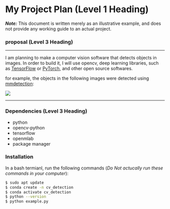 # My Project Plan (Level 1 Heading)
***Note:*** This document is written merely as an illustrative example, and does not provide any working guide to an actual project. 

### proposal (Level 3 Heading) 
----
I am planning to make a computer vision software that detects objects in images.
In order to build it, I will use opencv, deep learning libraries, such as [TensorFlow](https://www.tensorflow.org/?hl=ko)
or [PyTorch](https://pytorch.org/), and other open source softwares.

for example, the objects in the following images were detected using [mmdetection](https://mmdetection.readthedocs.io/en/latest/):

![](https://user-images.githubusercontent.com/12907710/137271636-56ba1cd2-b110-4812-8221-b4c120320aa9.png)

----
### Dependencies (Level 3 Heading) 
- python
- opencv-python
- tensorflow
- openmlab
- package manager 

### Installation
In a bash termianl, run the following commands (*Do Not actucally run these commands in your computer*):
```sh
$ sudo apt update
$ conda create -n cv_detection
$ conda activate cv_detection
$ python --version
$ python example.py
```
